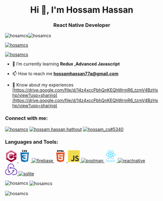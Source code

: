 <h1 align="center">Hi 👋, I'm Hossam Hassan</h1>
<h3 align="center">React Native Developer</h3>
<img scr="https://drive.google.com/file/d/13JVZhX_t3HGltuRJYll3qm6w7ZAxBSOz/view?usp=sharing" alt="hosamcs"
<p align="left"> <img src="https://komarev.com/ghpvc/?username=hosamcs&label=Profile%20views&color=0e75b6&style=flat" alt="hosamcs" /> </p>

<p align="left"> <a href="https://github.com/ryo-ma/github-profile-trophy"><img src="https://github-profile-trophy.vercel.app/?username=hosamcs" alt="hosamcs" /></a> </p>

<p align="left"> <a href="https://twitter.com/hosamcs" target="blank"><img src="https://img.shields.io/twitter/follow/hosamcs?logo=twitter&style=for-the-badge" alt="hosamcs" /></a> </p>

- 🌱 I’m currently learning **Redux ,Advanced Javascript**

- 📫 How to reach me **hossamhassan77a@gmail.com**

- 📄 Know about my experiences [https://drive.google.com/file/d/14z4xccPbhQnKEQhWrmR6_tzmV4BzHxhp/view?usp=sharing](https://drive.google.com/file/d/14z4xccPbhQnKEQhWrmR6_tzmV4BzHxhp/view?usp=sharing)

<h3 align="left">Connect with me:</h3>
<p align="left">
<a href="https://twitter.com/hosamcs" target="blank"><img align="center" src="https://raw.githubusercontent.com/rahuldkjain/github-profile-readme-generator/master/src/images/icons/Social/twitter.svg" alt="hosamcs" height="30" width="40" /></a>
<a href="https://linkedin.com/in/hossam hassan hathout" target="blank"><img align="center" src="https://raw.githubusercontent.com/rahuldkjain/github-profile-readme-generator/master/src/images/icons/Social/linked-in-alt.svg" alt="hossam hassan hathout" height="30" width="40" /></a>
<a href="https://discord.gg/hossam_cs#5340" target="blank"><img align="center" src="https://raw.githubusercontent.com/rahuldkjain/github-profile-readme-generator/master/src/images/icons/Social/discord.svg" alt="hossam_cs#5340" height="30" width="40" /></a>
</p>

<h3 align="left">Languages and Tools:</h3>
<p align="left"> <a href="https://www.w3schools.com/cpp/" target="_blank" rel="noreferrer"> <img src="https://raw.githubusercontent.com/devicons/devicon/master/icons/cplusplus/cplusplus-original.svg" alt="cplusplus" width="40" height="40"/> </a> <a href="https://www.w3schools.com/css/" target="_blank" rel="noreferrer"> <img src="https://raw.githubusercontent.com/devicons/devicon/master/icons/css3/css3-original-wordmark.svg" alt="css3" width="40" height="40"/> </a> <a href="https://firebase.google.com/" target="_blank" rel="noreferrer"> <img src="https://www.vectorlogo.zone/logos/firebase/firebase-icon.svg" alt="firebase" width="40" height="40"/> </a> <a href="https://www.w3.org/html/" target="_blank" rel="noreferrer"> <img src="https://raw.githubusercontent.com/devicons/devicon/master/icons/html5/html5-original-wordmark.svg" alt="html5" width="40" height="40"/> </a> <a href="https://developer.mozilla.org/en-US/docs/Web/JavaScript" target="_blank" rel="noreferrer"> <img src="https://raw.githubusercontent.com/devicons/devicon/master/icons/javascript/javascript-original.svg" alt="javascript" width="40" height="40"/> </a> <a href="https://postman.com" target="_blank" rel="noreferrer"> <img src="https://www.vectorlogo.zone/logos/getpostman/getpostman-icon.svg" alt="postman" width="40" height="40"/> </a> <a href="https://reactjs.org/" target="_blank" rel="noreferrer"> <img src="https://raw.githubusercontent.com/devicons/devicon/master/icons/react/react-original-wordmark.svg" alt="react" width="40" height="40"/> </a> <a href="https://reactnative.dev/" target="_blank" rel="noreferrer"> <img src="https://reactnative.dev/img/header_logo.svg" alt="reactnative" width="40" height="40"/> </a> <a href="https://redux.js.org" target="_blank" rel="noreferrer"> <img src="https://raw.githubusercontent.com/devicons/devicon/master/icons/redux/redux-original.svg" alt="redux" width="40" height="40"/> </a> <a href="https://www.sqlite.org/" target="_blank" rel="noreferrer"> <img src="https://www.vectorlogo.zone/logos/sqlite/sqlite-icon.svg" alt="sqlite" width="40" height="40"/> </a> </p>

<p><img align="left" src="https://github-readme-stats.vercel.app/api/top-langs?username=hosamcs&show_icons=true&locale=en&layout=compact" alt="hosamcs" /></p>

<p>&nbsp;<img align="center" src="https://github-readme-stats.vercel.app/api?username=hosamcs&show_icons=true&locale=en" alt="hosamcs" /></p>

<p><img align="center" src="https://github-readme-streak-stats.herokuapp.com/?user=hosamcs&" alt="hosamcs" /></p>
